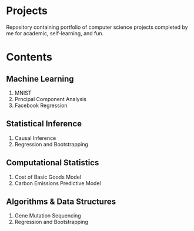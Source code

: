 # Projects
Repository containing portfolio of computer science projects completed by me for academic, self-learning, and fun. 

# Contents
## Machine Learning
1. MNIST
2. Prncipal Component Analysis
3. Facebook Regression

## Statistical Inference
1. Causal Inference
2. Regression and Bootstrapping

## Computational Statistics
1. Cost of Basic Goods Model
2. Carbon Emissions Predictive Model

## Algorithms & Data Structures
1. Gene Mutation Sequencing 
2. Regression and Bootstrapping

